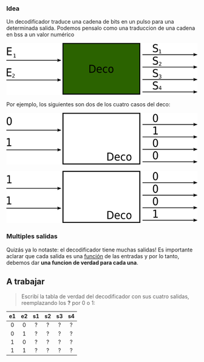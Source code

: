 ### Idea

Un decodificador traduce una cadena de bits en un pulso para una determinada salida. Podemos pensalo como una traduccion de una cadena en bss a un valor numérico

![alt text](https://github.com/Orga-UNQ/mumuki-guia-bajo-nivel-logica-digital/blob/master/assets/deco.png?raw=true "cajanegra, deco")

Por ejemplo, los siguientes son dos de los cuatro casos del deco:

![alt text](https://github.com/Orga-UNQ/mumuki-guia-bajo-nivel-logica-digital/blob/master/assets/caso1-deco.png?raw=true "caso, deco")


![alt text](https://github.com/Orga-UNQ/mumuki-guia-bajo-nivel-logica-digital/blob/master/assets/caso2-deco.png?raw=true "caso, deco")

### Multiples salidas

Quizás ya lo notaste: el decodificador tiene muchas salidas! Es importante aclarar que cada salida es una [función](https://en.wikipedia.org/wiki/Function_(mathematics)) de las entradas y por lo tanto, debemos dar **una funcion de verdad para cada una**.

## A trabajar

> Escribí la tabla de verdad del decodificador con sus cuatro salidas, reemplazando los **?** por 0 o 1:


| e1  |  e2 | s1|s2|s3|s4
|:---:|:---:|:---:|:---:|:---:|:---:|
|0    |  0  | ?|?|?|?|
|0    |  1  | ?|?|?|?|
|1    |  0  | ?|?|?|?|
|1    |  1  | ?|?|?|?|
